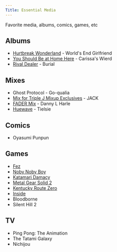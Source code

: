 ```yaml
---
Title: Essential Media
---
```


Favorite media, albums, comics, games, etc

## Albums

- [Hurtbreak Wonderland](https://virginbabylonrecords.bandcamp.com/album/hurtbreak-wonderland) - World's End Girlfriend
- [You Should Be at Home Here](https://carissaswierd.bandcamp.com/album/you-should-be-at-home-here) - Carissa's Wierd
- [Rival Dealer](https://burial.bandcamp.com/album/burial-rival-dealer-hdb080) - Burial

## Mixes

- Ghost Protocol - Go-qualia
- [Mix for Triple J Mixup Exclusives](https://soundcloud.com/nonstoppop/mix-for-triple-j) - JACK
- [FADER Mix](https://soundcloud.com/fadermedia/fader-mix-danny-l-harle) - Danny L Harle
- [Huewave](https://soundcloud.com/dismagazine/tielsie-huewave) - Tielsie

## Comics

- Oyasumi Punpun

## Games

- [Fez](https://en.wikipedia.org/wiki/Fez_(video_game))
- [Noby Noby Boy](https://en.wikipedia.org/wiki/Noby_Noby_Boy)
- [Katamari Damacy](https://en.wikipedia.org/wiki/Katamari_Damacy)
- [Metal Gear Solid 2](https://en.wikipedia.org/wiki/Metal_Gear_Solid_2:_Sons_of_Liberty)
- [Kentucky Route Zero](http://kentuckyroutezero.com/)
- [Inside](http://playdead.com/games/inside/)
- Bloodborne
- Silent Hill 2

## TV

- Ping Pong: The Animation
- The Tatami Galaxy
- Nichijou